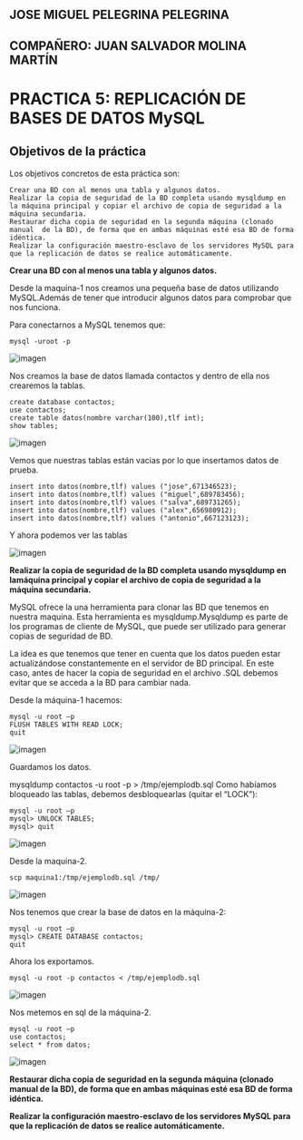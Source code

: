 ## JOSE MIGUEL PELEGRINA PELEGRINA
## COMPAÑERO: JUAN SALVADOR MOLINA MARTÍN

# PRACTICA 5: REPLICACIÓN DE BASES DE DATOS MySQL

## Objetivos de la práctica

Los objetivos concretos de esta práctica son:

	Crear una BD con al menos una tabla y algunos datos.
	Realizar la copia de seguridad de la BD completa usando mysqldump en la máquina principal y copiar el archivo de copia de seguridad a la máquina secundaria.
	Restaurar dicha copia de seguridad en la segunda máquina (clonado manual  de la BD), de forma que en ambas máquinas esté esa BD de forma idéntica.
	Realizar la configuración maestro-esclavo de los servidores MySQL para que la replicación de datos se realice automáticamente.

**Crear una BD con al menos una tabla y algunos datos.**

Desde la maquina-1 nos creamos una pequeña base de datos utilizando MySQL.Además de tener que introducir algunos datos para comprobar que nos funciona.

Para conectarnos a MySQL tenemos que:

	mysql -uroot -p

![imagen](https://github.com/josemi10/swap1819/blob/master/practica5/imagenes/captura_1.png)

Nos creamos la base de datos llamada contactos y dentro de ella nos crearemos la tablas.

	create database contactos;
	use contactos;
	create table datos(nombre varchar(100),tlf int);
	show tables;

![imagen](https://github.com/josemi10/swap1819/blob/master/practica5/imagenes/captura_2.png)

Vemos que nuestras tablas están vacias por lo que insertamos datos de prueba.

	insert into datos(nombre,tlf) values ("jose",671346523);
	insert into datos(nombre,tlf) values ("miguel",689783456);
	insert into datos(nombre,tlf) values ("salva",689731265);
	insert into datos(nombre,tlf) values ("alex",656980912);
	insert into datos(nombre,tlf) values ("antonio",667123123);

Y ahora podemos ver las tablas

![imagen](https://github.com/josemi10/swap1819/blob/master/practica5/imagenes/captura_3.png)

**Realizar la copia de seguridad de la BD completa usando mysqldump en lamáquina principal y copiar el archivo de copia de seguridad a la máquina secundaria.**

MySQL ofrece la una herramienta para clonar las BD que tenemos en nuestra maquina. Esta herramienta es mysqldump.Mysqldump es parte de los programas de cliente de MySQL, que puede ser utilizado para generar copias de seguridad de BD.

La idea es que tenemos que tener en cuenta que los datos pueden estar actualizándose constantemente en el servidor de BD principal. En este caso, antes de hacer la copia de seguridad en el archivo .SQL debemos evitar que se acceda a la BD para cambiar nada.

Desde la máquina-1 hacemos:

	mysql -u root –p
	FLUSH TABLES WITH READ LOCK;
	quit

![imagen](https://github.com/josemi10/swap1819/blob/master/practica5/imagenes/captura_4.png)

Guardamos los datos.

mysqldump contactos -u root -p > /tmp/ejemplodb.sql
Como habíamos bloqueado las tablas, debemos desbloquearlas (quitar el “LOCK”):

	mysql -u root –p
	mysql> UNLOCK TABLES;
	mysql> quit

![imagen](https://github.com/josemi10/swap1819/blob/master/practica5/imagenes/captura_5.png)

Desde la maquina-2.

	scp maquina1:/tmp/ejemplodb.sql /tmp/

![imagen](https://github.com/josemi10/swap1819/blob/master/practica5/imagenes/captura_6.png)

Nos tenemos que crear la base de datos en la máquina-2:

	mysql -u root –p
	mysql> CREATE DATABASE contactos;
	quit

Ahora los exportamos.

	mysql -u root -p contactos < /tmp/ejemplodb.sql

![imagen](https://github.com/josemi10/swap1819/blob/master/practica5/imagenes/captura_7.png)

Nos metemos en sql de la máquina-2.

	mysql -u root –p
	use contactos;
	select * from datos;

![imagen](https://github.com/josemi10/swap1819/blob/master/practica5/imagenes/captura_8.png)

**Restaurar dicha copia de seguridad en la segunda máquina (clonado manual de la BD), de forma que en ambas máquinas esté esa BD de forma idéntica.**

**Realizar la configuración maestro-esclavo de los servidores MySQL para que la replicación de datos se realice automáticamente.**
